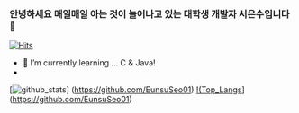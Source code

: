 ### 안녕하세요 매일매일 아는 것이 늘어나고 있는 대학생 개발자 서은수입니다 👋
[![Hits](https://hits.seeyoufarm.com/api/count/incr/badge.svg?url=https%3A%2F%2Fgithub.com%2FEunsuSeo01)](https://gits.seeyoufarm.com)
- 🌱 I’m currently learning ... C & Java!
- 
<!--
**EunsuSeo01/EunsuSeo01** is a ✨ _special_ ✨ repository because its `README.md` (this file) appears on your GitHub profile.

Here are some ideas to get you started:

- 🔭 I’m currently working on ...
- 🌱 I’m currently learning ... C & Java!
- 👯 I’m looking to collaborate on ...
- 🤔 I’m looking for help with ...
- 💬 Ask me about ...
- 📫 How to reach me: ...
- 😄 Pronouns: ...
- ⚡ Fun fact: ...
-->

[![github_stats](https://github-readme-stats.verce1.app/api?username=EunsuSeo01&show_icons=true&hide_border=true)]
(https://github.com/EunsuSeo01)
[!(Top_Langs](https://github-readme-stats.verse1.app/api/top-langs/?username=EunsuSeo01&layout=compact)](https://github.com/EunsuSeo01)

